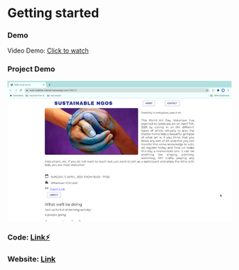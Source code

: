 # Getting started 

### Demo
Video Demo: [Click to watch](https://youtu.be/x9298dkEtFY)

### Project Demo
![How to run](https://github.com/shivesh01/NGO_events/blob/master/images/website.png)

### Code: [Link⚡️](https://stackblitz.com/edit/ngo-events-wbx99y?file=index.html)

### Website: [Link](https://ngo-events-wbx99y.stackblitz.io)






<!--- changes getting started  --->
<!--- Working demo Gif: 

---> 
